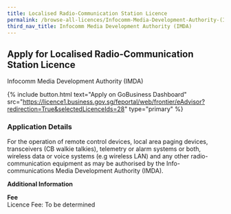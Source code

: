 ```yaml
---
title: Localised Radio-Communication Station Licence
permalink: /browse-all-licences/Infocomm-Media-Development-Authority-(IMDA)/Localised-Radio-Communication-Station-Licence
third_nav_title: Infocomm Media Development Authority (IMDA)
---
```


## Apply for Localised Radio-Communication Station Licence

Infocomm Media Development Authority (IMDA)

{% include button.html text="Apply on GoBusiness Dashboard" src="https://licence1.business.gov.sg/feportal/web/frontier/eAdvisor?redirection=True&selectedLicenceIds=28" type="primary" %}

### Application Details

<p>For the operation of remote control devices, local area paging devices, transceivers (CB walkie talkies), telemetry or alarm systems or both, wireless data or voice systems (e.g wireless LAN) and any other radio-communication equipment as may be authorised by the Info-communications Media Development Authority (IMDA).</p>

**Additional Information**

<p><strong>Fee</strong><br />Licence Fee: To be determined</p>

